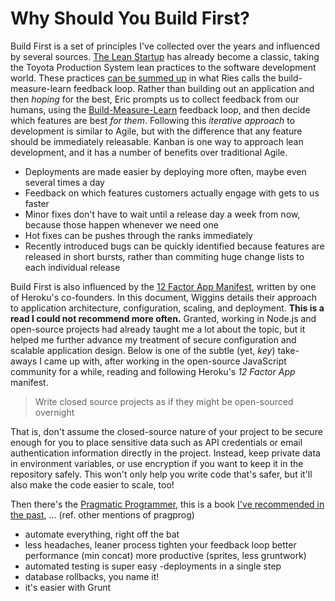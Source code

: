 # Why Should You Build First?

Build First is a set of principles I've collected over the years and influenced by several sources. [The Lean Startup](http://www.amazon.com/dp/0307887898 "The Lean Startup book, by Eric Ries") has already become a classic, taking the Toyota Production System lean practices to the software development world. These practices [can be summed up](/2013/07/29/lean-development-principles "Lean Development Principles") in what Ries calls the build-measure-learn feedback loop. Rather than building out an application and then _hoping_ for the best, Eric prompts us to collect feedback from our humans, using the [Build-Measure-Learn](http://blog.ponyfoo.com/2013/07/29/lean-development-principles "Lean Development Principles article on Pony Foo") feedback loop, and then decide which features are best _for them_. Following this _iterative approach_ to development is similar to Agile, but with the difference that any feature should be immediately releasable. Kanban is one way to approach lean development, and it has a number of benefits over traditional Agile.

- Deployments are made easier by deploying more often, maybe even several times a day
- Feedback on which features customers actually engage with gets to us faster
- Minor fixes don't have to wait until a release day a week from now, because those happen whenever we need one
- Hot fixes can be pushes through the ranks immediately
- Recently introduced bugs can be quickly identified because features are released in short bursts, rather than commiting huge change lists to each individual release

Build First is also influenced by the [12 Factor App Manifest](http://12factor.net "Heroku's 12 Factor App manifest"), written by one of Heroku's co-founders. In this document, Wiggins details their approach to application architecture, configuration, scaling, and deployment. **This is a read I could not recommend more often.** Granted, working in Node.js and open-source projects had already taught me a lot about the topic, but it helped me further advance my treatment of secure configuration and scalable application design. Below is one of the subtle (yet, _key_) take-aways I came up with, after working in the open-source JavaScript community for a while, reading and following Heroku's _12 Factor App_ manifest.

> Write closed source projects as if they might be open-sourced overnight

That is, don't assume the closed-source nature of your project to be secure enough for you to place sensitive data such as API credentials or email authentication information directly in the project. Instead, keep private data in environment variables, or use encryption if you want to keep it in the repository safely. This won't only help you write code that's safer, but it'll also make the code easier to scale, too!

Then there's the [Pragmatic Programmer](http://www.amazon.com/Pragmatic-Programmer-Journeyman-Master/dp/020161622X "Find it in Amazon"), this is a book [I've recommended in the past](/2013/05/21/recommended-reading "Recommended Reading"), ... (ref. other mentions of pragprog)

- automate everything, right off the bat
- less headaches, leaner process
tighten your feedback loop
better performance (min concat)
more productive (sprites, less gruntwork)
- automated testing is super easy
-deployments in a single step
- database rollbacks, you name it!
- it's easier with Grunt

